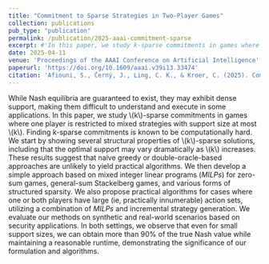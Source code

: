 ```yaml
---
title: "Commitment to Sparse Strategies in Two-Player Games"
collection: publications
pub_type: "publication"
permalink: /publication/2025-aaai-commitment-sparse
excerpt: #'In this paper, we study k-sparse commitments in games where one player is restricted to mixed strategies with support size at most k. '
date: 2025-04-11
venue: 'Proceedings of the AAAI Conference on Artificial Intelligence'
paperurl: 'https://doi.org/10.1609/aaai.v39i13.33474'
citation: 'Afiouni, S., Černý, J., Ling, C. K., & Kroer, C. (2025). Commitment to Sparse Strategies in Two-Player Games. <i>Proceedings of the AAAI Conference on Artificial Intelligence</i>, 39(13), 13502-13509.'
---
```


While Nash equilibria are guaranteed to exist, they may exhibit dense support, making them difficult to understand and execute in some applications. In this paper, we study \\(k\\)-sparse commitments in games where one player is restricted to mixed strategies with support size at most \\(k\\). Finding k-sparse commitments is known to be computationally hard. We start by showing several structural properties of \\(k\\)-sparse solutions, including that the optimal support may vary dramatically as \\(k\\) increases. These results suggest that naive greedy or double-oracle-based approaches are unlikely to yield practical algorithms. We then develop a simple approach based on mixed integer linear programs (*MILPs*) for zero-sum games, general-sum Stackelberg games, and various forms of structured sparsity. We also propose practical algorithms for cases where one or both players have large (ie, practically innumerable) action sets, utilizing a combination of *MILPs* and incremental strategy generation. We evaluate our methods on synthetic and real-world scenarios based on security applications. In both settings, we observe that even for small support sizes, we can obtain more than 90% of the true Nash value while maintaining a reasonable runtime, demonstrating the significance of our formulation and algorithms.